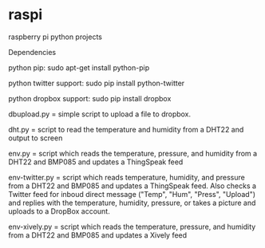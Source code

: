 raspi
=====

raspberry pi python projects

Dependencies

python pip: 
 sudo apt-get install python-pip
 
python twitter support: 
 sudo pip install python-twitter
 
python dropbox support: 
 sudo pip install dropbox
 



dbupload.py = simple script to upload a file to dropbox.  

dht.py = script to read the temperature and humidity from a DHT22 and output to screen

env.py = script which reads the temperature, pressure, and humidity from a DHT22 and BMP085 and updates a ThingSpeak feed

env-twitter.py = script which reads temperature, humidity, and pressure from a DHT22 and BMP085 and updates a ThingSpeak feed.  Also checks a Twitter feed for inboud direct message ("Temp", "Hum", "Press", "Upload") and replies with the temperature, humidity, pressure, or takes a picture and uploads to a DropBox account.  

env-xively.py = script which reads the temperature, pressure, and humidity from a DHT22 and BMP085 and updates a Xively feed


